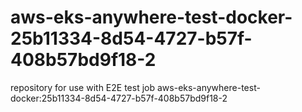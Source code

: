 # aws-eks-anywhere-test-docker-25b11334-8d54-4727-b57f-408b57bd9f18-2
repository for use with E2E test job aws-eks-anywhere-test-docker:25b11334-8d54-4727-b57f-408b57bd9f18-2
